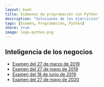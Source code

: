 ```yaml
---
layout: book
title: Exámenes de programación con Python
description: "Soluciones de los ejercicios"
tags: [Examen, Programación, Python]
share: true
image: logo-python.png
---
```


## Inteligencia de los negocios

- [Examen del 27 de marzo de 2019](examen-python-2019-03-27.html)
- [Examen del 27 de mayo de 2019](examen-python-2019-05-27.html)
- [Examen del 18 de junio de 2019](examen-python-2019-06-18.html)
- [Examen del 27 de mayo de 2020](examen-python-2020-05-27.md)